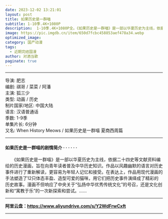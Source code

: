 ```yaml
---
date: 2023-12-02 13:21:01
layout: post
title: 如果历史是一群喵
subtitle: 1-10季.4K+1080P 
description:  1-10季.4K+1080P全。《如果历史是一群喵》是一部以华夏历史为主线，依据二十四史等文献资料编绘的历史漫画，旨在向青年读者普及中华历史知识...
image: https://pic.imgdb.cn/item/650d7fcbc458853aef478a34.webp
optimized_image: 
category: 国产动漫
tags:
  - 近期完结国漫
author: 对酒当歌
paginate: true
---
```


---

导演: 肥志  
编剧: 祺哥 / 菜菜 / 阿潘  
主演: 狐三少  
类型: 动画 / 历史  
制片国家/地区: 中国大陆  
语言: 汉语普通话  
季数: 1-9季  
单集片长: 6分钟  
又名: When History Meows / 如果历史是一群喵 夏商西周篇  

---

#### 如果历史是一群喵的剧情简介 · · · · · ·

　　《如果历史是一群喵》是一部以华夏历史为主线，依据二十四史等文献资料编绘的历史漫画，旨在向青年读者普及中华历史知识。作品以风趣幽默的语言对历史事件进行了重新解读，更容易为年轻人记忆和接受。在表达上，作品用现代漫画的手法塑造了12只体态丰盈、造型可爱的猫咪，用它们把历史事件演绎成了精彩的历史故事。漫画不但响应了中央关于“弘扬中华优秀传统文化”的号召，还是文化创新和“寓教于乐”的一次新探索和尝试。……

---

**阿里云盘：<https://www.aliyundrive.com/s/Y2WdFrwCxft>**

---
